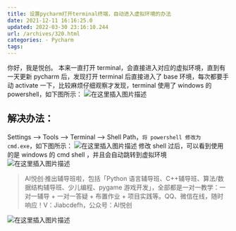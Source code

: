```yaml
---
title: 设置pycharm打开terminal终端，自动进入虚拟环境的办法
date: 2021-12-11 16:16:25.0
updated: 2022-03-30 23:16:10.244
url: /archives/320.html
categories: - Pycharm
tags: 
---
```




你好，我是悦创。 本来一直打开 terminal，会直接进入对应的虚拟环境，直到有一天更新 pycharm 后，发现打开 terminal 后直接进入了 base 环境，每次都要手动 activate 一下，比较麻烦仔细观察才发现，terminal 使用了 windows 的powershell，如下图所示： ![在这里插入图片描述](https://img-blog.csdnimg.cn/bdb1b16c730c4e93945d9cc61a6613b2.png)

## 解决办法：

Settings --> Tools --> Terminal --> Shell Path，`将 powershell 修改为 cmd.exe`，如下图所示： ![在这里插入图片描述](https://img-blog.csdnimg.cn/126f695841a74022b90db7f6a1ab8abf.png) 修改 shell 过后，可以看到使用的是 windows 的 cmd shell ，并且会自动跳转到虚拟环境 ![在这里插入图片描述](https://img-blog.csdnimg.cn/3a3a48dcdec94c768571dc41d04bbd6f.png)

> AI悦创·推出辅导班啦，包括「Python 语言辅导班、C++辅导班、算法/数据结构辅导班、少儿编程、pygame 游戏开发」，全部都是一对一教学：一对一辅导 + 一对一答疑 + 布置作业 + 项目实践等。QQ、微信在线，随时响应！V：Jiabcdefh，公众号：AI悦创

![在这里插入图片描述](https://img-blog.csdnimg.cn/25e21e53cba04a56885c4f84319f641b.png)